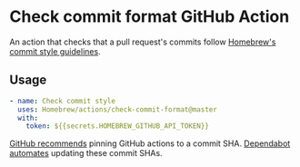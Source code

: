 # Check commit format GitHub Action

An action that checks that a pull request's commits follow [Homebrew's commit style guidelines](https://docs.brew.sh/Formula-Cookbook#commit).

## Usage

```yaml
- name: Check commit style
  uses: Homebrew/actions/check-commit-format@master
  with:
    token: ${{secrets.HOMEBREW_GITHUB_API_TOKEN}}
```

[GitHub recommends](https://docs.github.com/en/actions/security-for-github-actions/security-guides/security-hardening-for-github-actions?learn=getting_started#using-third-party-actions) pinning GitHub actions to a commit SHA.
[Dependabot automates](https://docs.github.com/en/code-security/dependabot/working-with-dependabot/keeping-your-actions-up-to-date-with-dependabot) updating these commit SHAs.
